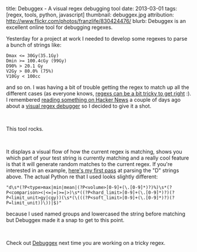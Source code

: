 title: Debuggex - A visual regex debugging tool
date: 2013-03-01
tags: [regex, tools, python, javascript]
thumbnail: debuggex.jpg
attribution: http://www.flickr.com/photos/franzlife/830424476/
blurb: Debuggex is an excellent online tool for debugging regexes.


Yesterday for a project at work I needed to develop some regexes to parse a
bunch of strings like:

    Dmax <= 30Gy(35.1Gy)
    Dmin >= 100.4cGy (99Gy)
    D90% > 20.1 Gy
    V2Gy > 80.0% (75%)
    V10Gy < 100cc
    
and so on. I was having a bit of trouble getting the regex to match up all
the different cases (as everyone knows, 
[regexs can be a bit tricky to get right](http://www.codinghorror.com/blog/2008/06/regular-expressions-now-you-have-two-problems.html) 
:). I remembered 
[reading something on Hacker News](http://news.ycombinator.com/item?id=5265567) 
a couple of days ago about a [visual regex debugger](http://www.debuggex.com) so I decided to give it a shot.

<br/>

This tool rocks.

<br/>

It displays a visual flow of how the current regex is matching, shows you
which part of your test string is currently matching and a really cool
feature is that it will generate random matches to the current regex. If
you're interested in an example, 
[here's my first pass](http://www.debuggex.com/?re=%5Bd%7CD%5D%5Cs%2A%28max%7Cmin%7Cmean%7C%28%5B0-9%5D%2B%28%5C.%5B0-9%5D%2A%29%3F%29%25%29%5Cs%2A%28%3C%7C%3C%3D%7C%3D%7C%3E%3D%7C%3E%29%5Cs%2A%28%28%5B0-9%5D%2B%28%5C.%5B0-9%5D%2A%29%3F%29%28Gy%7CcGy%29%29%28%5Cs%2A%28%5C%28%28%28%5B0-9%5D%2B%28%5C.%5B0-9%5D%2A%29%3F%29%28cGy%7CGy%29%29%5C%29%29%7C%24%29&str=D90%25+%3E%3D+1234.5Gy%2850.6Gy%29) 
at parsing the "D" strings above.  The actual Python re that I used looks slightly different:
    
    "d\s*(?P<type>max|min|mean|(?P<volume>[0-9]+(\.[0-9]*)?)%)\s*(?P<comparison><|<=|=|>=|>)\s*((?P<hard_limit>[0-9]+(\.[0-9]*)?)(?P<limit_unit>gy|cgy))(\s*(\(((?P<soft_limit>[0-9]+(\.[0-9]*)?)(?P=limit_unit))\))|$)"        
    
because I used named groups and lowercased the string before matching but Debuggex made it a snap to get to this point. 

<br/>

Check out [Debuggex](http://www.debuggex.com) next time you are working on a tricky regex.
 